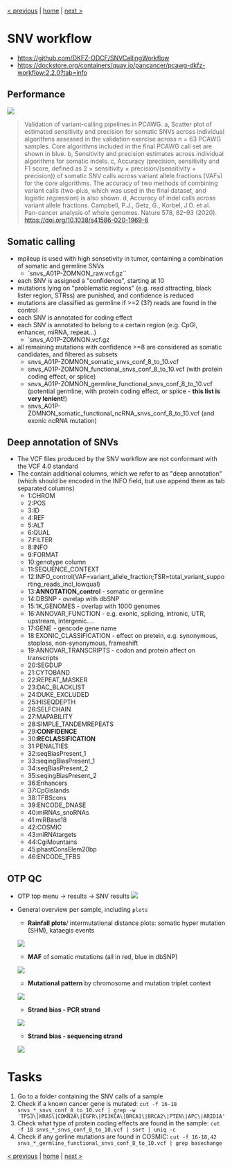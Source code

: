 [< previous](alignment.md)  |  [home](README.md)  |  [next >](indel.md) 

# SNV workflow
- https://github.com/DKFZ-ODCF/SNVCallingWorkflow
- https://dockstore.org/containers/quay.io/pancancer/pcawg-dkfz-workflow:2.2.0?tab=info

## Performance
![](snv-pcawg.png)
> Validation of variant-calling pipelines in PCAWG. a, Scatter plot of estimated sensitivity and precision for somatic SNVs across individual algorithms assessed in the validation exercise across n = 63 PCAWG samples. Core algorithms included in the final PCAWG call set are shown in blue.  b, Sensitivity and precision estimates across individual algorithms for somatic indels. c, Accuracy (precision, sensitivity and F1 score, defined as 2 × sensitivity × precision/(sensitivity + precision)) of somatic SNV calls across variant allele fractions (VAFs) for the core algorithms. The accuracy of two methods of combining variant calls (two-plus, which was used in the final dataset, and logistic regression) is also shown. d, Accuracy of indel calls across variant allele fractions.
Campbell, P.J., Getz, G., Korbel, J.O. et al. Pan-cancer analysis of whole genomes. Nature 578, 82–93 (2020). https://doi.org/10.1038/s41586-020-1969-6

## Somatic calling
- mpileup is used with high sensetivity in tumor, containing a combination of somatic and germline SNVs
    - `snvs_A01P-ZOMNON_raw.vcf.gz``
- each SNV is assigned a "confidence", starting at 10
- mutations lying on "problematic regions" (e.g. read attracting, black lister region, STRss) are punished, and confidence is reduced
- mutations are classified as germline if >=2 (3?) reads are found in the control
- each SNV is annotated for coding effect
- each SNV is annotated to belong to a certain region (e.g. CpGI, enhancer, miRNA, repeat...)
    - `snvs_A01P-ZOMNON.vcf.gz
- all remaining mutations with confidence >=8 are considered as somatic candidates, and filtered as subsets
    - snvs_A01P-ZOMNON_somatic_snvs_conf_8_to_10.vcf
    - snvs_A01P-ZOMNON_functional_snvs_conf_8_to_10.vcf (with protein coding effect, or splice)    
    - snvs_A01P-ZOMNON_germline_functional_snvs_conf_8_to_10.vcf (potential germline, with protein coding effect, or splice - **this list is very lenient!**)
    - snvs_A01P-ZOMNON_somatic_functional_ncRNA_snvs_conf_8_to_10.vcf (and exonic ncRNA mutation)

## Deep annotation of SNVs

- The VCF files produced by the SNV workflow are not conformant with the VCF 4.0 standard
- The contain additional columns, which we refer to as "deep annotation" (which should be encoded in the INFO field, but use append them as tab separated columns)
    - 1:CHROM
    - 2:POS
    - 3:ID
    - 4:REF
    - 5:ALT
    - 6:QUAL
    - 7:FILTER
    - 8:INFO
    - 9:FORMAT
    - 10:genotype column
    - 11:SEQUENCE_CONTEXT
    - 12:INFO_control(VAF=variant_allele_fraction;TSR=total_variant_supporting_reads_incl_lowqual)
    - 13:**ANNOTATION_control** - somatic or germline
    - 14:DBSNP - ovrelap with dbSNP
    - 15:1K_GENOMES - overlap with 1000 genomes
    - 16:ANNOVAR_FUNCTION - e.g. exonic, splicing, intronic, UTR, upstream, intergenic....
    - 17:GENE - gencode gene name
    - 18:EXONIC_CLASSIFICATION - effect on pretein, e.g. synonymous, stoploss, non-synonymous, frameshift
    - 19:ANNOVAR_TRANSCRIPTS - codon and protein affect on transcripts
    - 20:SEGDUP
    - 21:CYTOBAND
    - 22:REPEAT_MASKER
    - 23:DAC_BLACKLIST
    - 24:DUKE_EXCLUDED
    - 25:HISEQDEPTH
    - 26:SELFCHAIN
    - 27:MAPABILITY
    - 28:SIMPLE_TANDEMREPEATS
    - 29:**CONFIDENCE**
    - 30:**RECLASSIFICATION**
    - 31:PENALTIES
    - 32:seqBiasPresent_1
    - 33:seqingBiasPresent_1
    - 34:seqBiasPresent_2
    - 35:seqingBiasPresent_2
    - 36:Enhancers
    - 37:CpGislands
    - 38:TFBScons
    - 39:ENCODE_DNASE
    - 40:miRNAs_snoRNAs
    - 41:miRBase18
    - 42:COSMIC
    - 43:miRNAtargets
    - 44:CgiMountains
    - 45:phastConsElem20bp
    - 46:ENCODE_TFBS

## OTP QC
- OTP top menu -> results -> SNV results
![](snv-results.png)
- General overview per sample, including `plots`
     - **Rainfall plots**/ intermutational distance plots: somatic hyper mutation (SHM), kataegis events
     
     ![](snv-rainfall.png)
     - **MAF** of somatic mutations (all in red, blue in dbSNP)
     
     ![](snv-maf.png)
     - **Mutational pattern** by chromosome and mutation triplet context
     
     ![](snv-pattern.png)
     - **Strand bias - PCR strand**
     
     ![](snv-pcr-stran-bias.png)    
     - **Strand bias - sequencing strand**
     
     ![](snv-seq-stran-bias.png)  
     
# Tasks

1. Go to a folder containing the SNV calls of a sample
2. Check if a known cancer gene is mutated: `cut -f 16-18 snvs_*_snvs_conf_8_to_10.vcf | grep -w 'TP53\|KRAS\|CDKN2A\|EGFR\|PI3KCA\|BRCA1\|BRCA2\|PTEN\|APC\|ARID1A' `
3. Check what type of protein coding effects are found in the sample: `cut -f 18 snvs_*_snvs_conf_8_to_10.vcf | sort | uniq -c`
4. Check if any gerline mutations are found in COSMIC: `cut -f 16-18,42 snvs_*_germline_functional_snvs_conf_8_to_10.vcf | grep basechange`

[< previous](alignment.md)  |  [home](README.md)  |  [next >](indel.md) 
